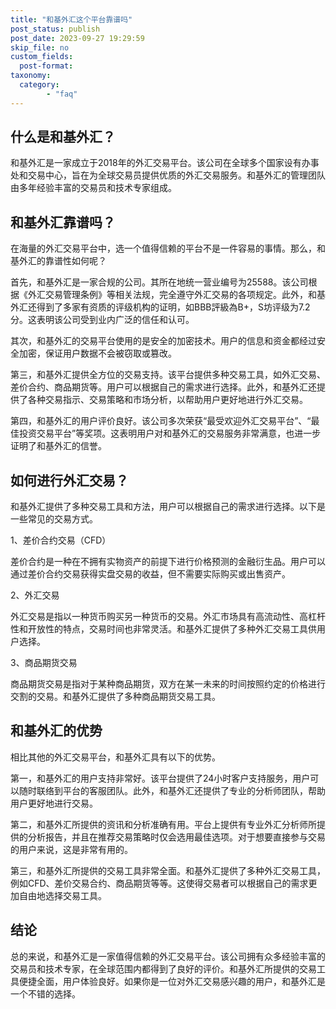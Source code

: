 ```yaml
---
title: "和基外汇这个平台靠谱吗"
post_status: publish
post_date: 2023-09-27 19:29:59
skip_file: no
custom_fields: 
  post-format: 
taxonomy:
  category:
        - "faq"
---
```


## 什么是和基外汇？

和基外汇是一家成立于2018年的外汇交易平台。该公司在全球多个国家设有办事处和交易中心，旨在为全球交易员提供优质的外汇交易服务。和基外汇的管理团队由多年经验丰富的交易员和技术专家组成。

## 和基外汇靠谱吗？

在海量的外汇交易平台中，选一个值得信赖的平台不是一件容易的事情。那么，和基外汇的靠谱性如何呢？

首先，和基外汇是一家合规的公司。其所在地统一营业编号为25588。该公司根据《外汇交易管理条例》等相关法规，完全遵守外汇交易的各项规定。此外，和基外汇还得到了多家有资质的评级机构的证明，如BBB評級為B+，S坊评级为7.2分。这表明该公司受到业内广泛的信任和认可。

其次，和基外汇的交易平台使用的是安全的加密技术。用户的信息和资金都经过安全加密，保证用户数据不会被窃取或篡改。

第三，和基外汇提供全方位的交易支持。该平台提供多种交易工具，如外汇交易、差价合约、商品期货等。用户可以根据自己的需求进行选择。此外，和基外汇还提供了各种交易指示、交易策略和市场分析，以帮助用户更好地进行外汇交易。

第四，和基外汇的用户评价良好。该公司多次荣获“最受欢迎外汇交易平台”、“最佳投资交易平台”等奖项。这表明用户对和基外汇的交易服务非常满意，也进一步证明了和基外汇的信誉。

## 如何进行外汇交易？

和基外汇提供了多种交易工具和方法，用户可以根据自己的需求进行选择。以下是一些常见的交易方式。

1、差价合约交易（CFD）

差价合约是一种在不拥有实物资产的前提下进行价格预测的金融衍生品。用户可以通过差价合约交易获得实盘交易的收益，但不需要实际购买或出售资产。

2、外汇交易

外汇交易是指以一种货币购买另一种货币的交易。外汇市场具有高流动性、高杠杆性和开放性的特点，交易时间也非常灵活。和基外汇提供了多种外汇交易工具供用户选择。

3、商品期货交易

商品期货交易是指对于某种商品期货，双方在某一未来的时间按照约定的价格进行交割的交易。和基外汇提供了多种商品期货交易工具。

## 和基外汇的优势

相比其他的外汇交易平台，和基外汇具有以下的优势。

第一，和基外汇的用户支持非常好。该平台提供了24小时客户支持服务，用户可以随时联络到平台的客服团队。此外，和基外汇还提供了专业的分析师团队，帮助用户更好地进行交易。

第二，和基外汇所提供的资讯和分析准确有用。平台上提供有专业外汇分析师所提供的分析报告，并且在推荐交易策略时仅会选用最佳选项。对于想要直接参与交易的用户来说，这是非常有用的。

第三，和基外汇所提供的交易工具非常全面。和基外汇提供了多种外汇交易工具，例如CFD、差价交易合约、商品期货等等。这使得交易者可以根据自己的需求更加自由地选择交易工具。

## 结论

总的来说，和基外汇是一家值得信赖的外汇交易平台。该公司拥有众多经验丰富的交易员和技术专家，在全球范围内都得到了良好的评价。和基外汇所提供的交易工具便捷全面，用户体验良好。如果你是一位对外汇交易感兴趣的用户，和基外汇是一个不错的选择。
